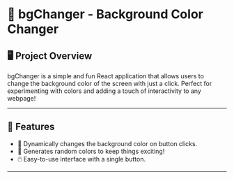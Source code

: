 # 🎨 bgChanger - Background Color Changer  

## 🖥️ Project Overview  
bgChanger is a simple and fun React application that allows users to change the background color of the screen with just a click. Perfect for experimenting with colors and adding a touch of interactivity to any webpage!  

---

## 🚀 Features  
- 🔄 Dynamically changes the background color on button clicks.  
- 🌈 Generates random colors to keep things exciting!  
- 🖱️ Easy-to-use interface with a single button.  

---

